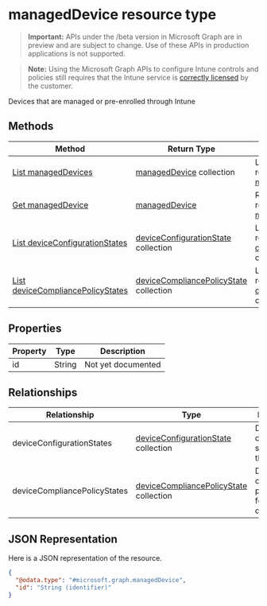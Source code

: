 ﻿# managedDevice resource type

> **Important:** APIs under the /beta version in Microsoft Graph are in preview and are subject to change. Use of these APIs in production applications is not supported.

> **Note:** Using the Microsoft Graph APIs to configure Intune controls and policies still requires that the Intune service is [correctly licensed](https://go.microsoft.com/fwlink/?linkid=839381) by the customer.

Devices that are managed or pre-enrolled through Intune
## Methods
|Method|Return Type|Description|
|---|---|---|
|[List managedDevices](../api/intune_deviceconfig_manageddevice_list.md)|[managedDevice](../resources/intune_deviceconfig_manageddevice.md) collection|List properties and relationships of the [managedDevice](../resources/intune_deviceconfig_manageddevice.md) objects.|
|[Get managedDevice](../api/intune_deviceconfig_manageddevice_get.md)|[managedDevice](../resources/intune_deviceconfig_manageddevice.md)|Read properties and relationships of the [managedDevice](../resources/intune_deviceconfig_manageddevice.md) object.|
|[List deviceConfigurationStates](../api/intune_deviceconfig_deviceconfigurationstate_list.md)|[deviceConfigurationState](../resources/intune_deviceconfig_deviceconfigurationstate.md) collection|List properties and relationships of the [deviceConfigurationState](../resources/intune_deviceconfig_deviceconfigurationstate.md) objects.|
|[List deviceCompliancePolicyStates](../api/intune_deviceconfig_devicecompliancepolicystate_list.md)|[deviceCompliancePolicyState](../resources/intune_deviceconfig_devicecompliancepolicystate.md) collection|List properties and relationships of the [deviceCompliancePolicyState](../resources/intune_deviceconfig_devicecompliancepolicystate.md) objects.|

## Properties
|Property|Type|Description|
|---|---|---|
|id|String|Not yet documented|

## Relationships
|Relationship|Type|Description|
|---|---|---|
|deviceConfigurationStates|[deviceConfigurationState](../resources/intune_deviceconfig_deviceconfigurationstate.md) collection|Device configuration states for this device.|
|deviceCompliancePolicyStates|[deviceCompliancePolicyState](../resources/intune_deviceconfig_devicecompliancepolicystate.md) collection|Device compliance policy states for this device.|

## JSON Representation
Here is a JSON representation of the resource.
<!-- {
  "blockType": "resource",
  "keyProperty": "id",
  "@odata.type": "microsoft.graph.managedDevice"
}
-->
```json
{
  "@odata.type": "#microsoft.graph.managedDevice",
  "id": "String (identifier)"
}
```



